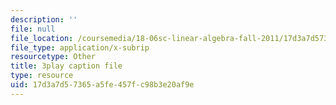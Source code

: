 ```yaml
---
description: ''
file: null
file_location: /coursemedia/18-06sc-linear-algebra-fall-2011/17d3a7d57365a5fe457fc98b3e20af9e_OZxzHcW663g.srt
file_type: application/x-subrip
resourcetype: Other
title: 3play caption file
type: resource
uid: 17d3a7d5-7365-a5fe-457f-c98b3e20af9e
---
```

